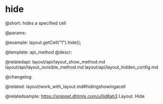 hide
=============

@short: hides a specified cell



@params:




@example:
layout.getCell("1").hide();


@template: api_method
@descr:



@relatedapi:
layout/api/layout_show_method.md
layout/api/layout_isvisible_method.md
layout/api/layout_hidden_config.md


@changelog:


@related: layout/work_with_layout.md#hidingshowingacell

@relatedsample: https://snippet.dhtmlx.com/u0jd8ah3	Layout. Hide